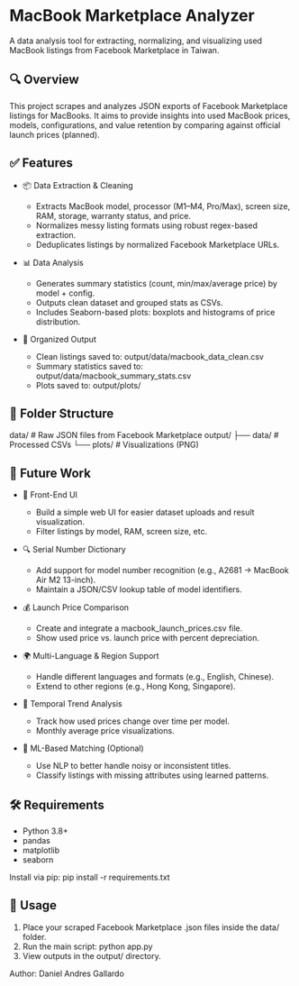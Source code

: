 # MacBook Marketplace Analyzer

A data analysis tool for extracting, normalizing, and visualizing used MacBook listings from Facebook Marketplace in Taiwan.

🔍 Overview
-----------
This project scrapes and analyzes JSON exports of Facebook Marketplace listings for MacBooks. It aims to provide insights into used MacBook prices, models, configurations, and value retention by comparing against official launch prices (planned).

✅ Features
-----------
- 📦 Data Extraction & Cleaning
  - Extracts MacBook model, processor (M1–M4, Pro/Max), screen size, RAM, storage, warranty status, and price.
  - Normalizes messy listing formats using robust regex-based extraction.
  - Deduplicates listings by normalized Facebook Marketplace URLs.

- 📊 Data Analysis
  - Generates summary statistics (count, min/max/average price) by model + config.
  - Outputs clean dataset and grouped stats as CSVs.
  - Includes Seaborn-based plots: boxplots and histograms of price distribution.

- 📁 Organized Output
  - Clean listings saved to: output/data/macbook_data_clean.csv
  - Summary statistics saved to: output/data/macbook_summary_stats.csv
  - Plots saved to: output/plots/

📂 Folder Structure
-------------------
data/                  # Raw JSON files from Facebook Marketplace
output/
├── data/              # Processed CSVs
└── plots/             # Visualizations (PNG)

🧠 Future Work
--------------
- 🎨 Front-End UI
  - Build a simple web UI for easier dataset uploads and result visualization.
  - Filter listings by model, RAM, screen size, etc.

- 🔍 Serial Number Dictionary
  - Add support for model number recognition (e.g., A2681 → MacBook Air M2 13-inch).
  - Maintain a JSON/CSV lookup table of model identifiers.

- 💰 Launch Price Comparison
  - Create and integrate a macbook_launch_prices.csv file.
  - Show used price vs. launch price with percent depreciation.

- 🌍 Multi-Language & Region Support
  - Handle different languages and formats (e.g., English, Chinese).
  - Extend to other regions (e.g., Hong Kong, Singapore).

- 📅 Temporal Trend Analysis
  - Track how used prices change over time per model.
  - Monthly average price visualizations.

- 🧪 ML-Based Matching (Optional)
  - Use NLP to better handle noisy or inconsistent titles.
  - Classify listings with missing attributes using learned patterns.

🛠 Requirements
---------------
- Python 3.8+
- pandas
- matplotlib
- seaborn

Install via pip:
pip install -r requirements.txt

📝 Usage
--------
1. Place your scraped Facebook Marketplace .json files inside the data/ folder.
2. Run the main script:
   python app.py
3. View outputs in the output/ directory.

Author: Daniel Andres Gallardo